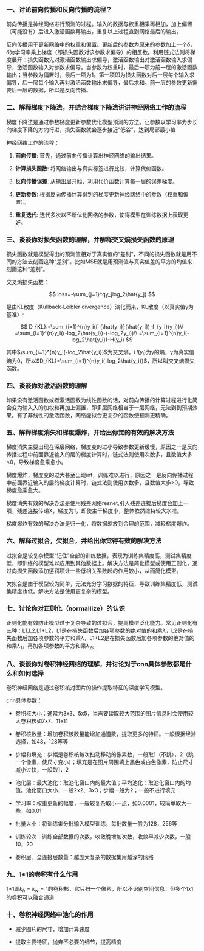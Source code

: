 ### 一、讨论前向传播和反向传播的流程？

前向传播是神经网络进行预测的过程。输入的数据与权重相乘再相加，加上偏置（可能没有）后进入激活函数再输出，重复以上过程直到网络最后的输出。

反向传播用于更新网络中的权重和偏置。更新后的参数为原来的参数加上一个$\delta$，$\delta$为学习率乘上梯度（即损失函数对该参数求偏导）的相反数。利用链式法则将梯度展开：损失函数先对激活函数输出求偏导，激活函数输出对激活函数输入求偏导，激活函数输入对参数求偏导。当参数为权重时，最后一项为前一层的激活函数输出；当参数为偏置时，最后一项为1。第一项即为损失函数对后一层每个输入求偏导，后一层每个输入再对激活函数输出求偏导，最后求和。前一层的参数更新需要后一层的数据，所以是反向传播。

### 二、解释梯度下降法，并结合梯度下降法讲讲神经网络工作的流程

梯度下降法是通过参数梯度更新参数优化模型预测的方法。让参数以学习率为步长向梯度下降的方向行进，损失函数就会逐步接近“低谷”，达到局部最小值

神经网络工作的流程：

1. **前向传播**: 首先，通过前向传播计算出神经网络的输出结果。

2. **计算损失函数**: 将网络输出与真实标签进行比较，计算代价函数。

3. **反向传播误差**: 从输出层开始，利用代价函数计算每一层的误差梯度。

4. **更新参数**: 根据反向传播计算得到的梯度更新神经网络中的参数（权重和偏置）。

5. **重复迭代**: 迭代多次以不断优化网络的参数，使得模型在训练数据上表现更好。

### 三、谈谈你对损失函数的理解，并解释交叉熵损失函数的原理

损失函数就是模型得出的预测值相对于真实值的“差别”，不同的损失函数就是用不同的方法去刻画这种“差别”。比如MSE就是用预测值与真实值差的平方的均值来刻画这种“差别”。

交叉熵损失函数：

$$
loss=-\sum_{j=1}^qy_jlog_2\hat{y_j}
$$

是由KL散度（Kullback-Leibler divergence）演化而来，KL散度（以真实值y为基准）:

$$
D_{KL}:=\sum_{i=1}^{n}y_i(f_{\hat{y_i}}(\hat{y_i})-f_{y_i}(y_i))\\
=\sum_{i=1}^{n}y_i((-log_2\hat{y_i})-(-log_2y_i))\\
=\sum_{i=1}^{n}y_i(-log_2\hat{y_i})-H(y_i)
$$

其中$\sum_{i=1}^{n}y_i(-log_2\hat{y_i})$为交叉熵，$H(y_i)$为y的熵，y为真实值熵为0，所以$D_{KL}=\sum_{i=1}^{n}y_i(-log_2\hat{y_i})$，所以叫交叉熵损失函数。

### 四、谈谈你对激活函数的理解

如果没有激活函数或者激活函数为线性函数的话，对前向传播的计算过程进行化简会变为输入入的加权和再加上偏置，即多层网络相当于一层网络，无法到到预期效果。有了非线性的激活函数，网络能拟合更复杂的函数使预测更精确。

### 五、解释梯度消失和梯度爆炸，并给出你觉的有效的解决方法

梯度消失主要出现在深层网络，梯度变的过小导致参数更新缓慢，原因之一是反向传播过程中前面靠近输入的层的梯度计算时，链式法则使用次数多，且数值大多<0，导致梯度愈乘愈小。

梯度爆炸，梯度变的过大甚至出现inf，训练难以进行，原因之一是反向传播过程中前面靠近输入的层的梯度计算时，链式法则使用次数多，且数值大多>0，导致梯度愈乘愈大。

梯度消失有效的解决办法是使用残差网络resnet,引入残差连接后梯度会加上一项，残差连接传递X，梯度为1，即使主干梯度小，整体依然维持较大水准。

梯度爆炸有效的解决办法是归一化，将数据缩放到合理的范围，减轻梯度爆炸。

### 六、解释过拟合，欠拟合，并给出你觉得有效的解决方法

过拟合是较复杂模型“记住”全部的训练数据，表现为训练集精度高，测试集精度低，即训练的模型难以应用到其他数据上。解决方法是简化模型或使用正则化，通过向损失函数添加惩罚项让一些低相关系数起的作用较小，从而简化模型。

欠拟合是由于模型较为简单，无法充分学习数据的特征，导致训练集精度低，测试集精度也低。解决方法是使用更复杂的模型。

### 七、讨论你对正则化（normallize）的认识

正则化能有效防止模型过于复杂导致的过拟合，提高模型泛化能力。常见正则化有三种：L1,L2,L1+L2，L1是在损失函数后加各项参数的绝对值的和乘$\lambda$，L2是在损失函数后加各项参数的平方和乘$\lambda$，L1+L2是在损失函数后加各项参数的绝对值的和乘$\lambda_1$，再加各项参数的平方和乘$\lambda_2$。

### 八、谈谈你对卷积神经网络的理解，并讨论对于cnn具体参数都是什么和如何选择

卷积神经网络是通过卷积核对图片的操作提取特征的深度学习模型。

cnn具体参数：

- 卷积核大小：通常为3x3、5x5，当需要读取较大范围的图片信息时会使用较大卷积核如7x7、11x11

- 卷积核数量：增加卷积核数量能增加通道数，提取更多的特征。一般根据经验选择，如48，128等等

- 步幅和填充：步幅是卷积核每次扫动移动的像素数，一般取1（不跳），2（跳一个像素，使尺寸变小）；填充是在图片周围填上黑色或白色像素，防止尺寸减小过快，一般取1，2

- 池化层：最大池化：取池化窗口内的最大值；平均池化：取池化窗口内的均值。池化窗口大小，一般2x2、3x3；步幅一般为2；一般不进行填充

- 学习率：权重更新的幅度，一般较复杂取小一点，如0.0001，较简单取大一些，如0.01

- 批量大小：将训练集分批输入模型训练，每批数量一般为128，256等

- 训练轮次：训练全部数据的次数，收敛晚增加次数，收敛早减少次数，一般10，20

- 卷积层、全连接层数量：越庞大复杂的数据集用越深的网络

### 九、1*1的卷积有什么作用

1*1即$k_h = k_w = 1$的卷积核，它只扫一个像素，所以不识别空间信息，但多个1x1的卷积可以融合通道

### 十、卷积神经网络中池化的作用

- 减少图片的尺寸，增加计算速度

- 提取主要特征，抛弃不必要的细节，提高精度
